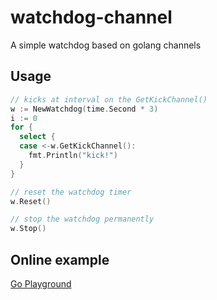 # watchdog-channel
A simple watchdog based on golang channels

## Usage
```go
// kicks at interval on the GetKickChannel()
w := NewWatchdog(time.Second * 3)
i := 0
for {
  select {
  case <-w.GetKickChannel():
    fmt.Println("kick!")
  }
}

// reset the watchdog timer
w.Reset()

// stop the watchdog permanently
w.Stop()
```

## Online example
[Go Playground](https://play.golang.org/p/wLtW6V4k8k7)
